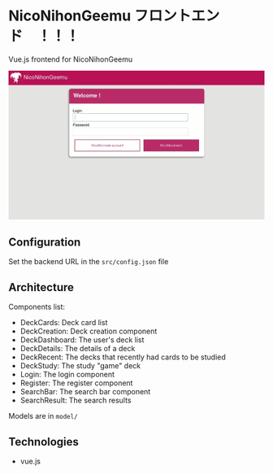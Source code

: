 # NicoNihonGeemu フロントエンド　！！！
Vue.js frontend for NicoNihonGeemu

![Demo](https://raw.githubusercontent.com/Lisible/niconihongeemu-front/57bae3616d09c2ddf93a405a624a91a411c1f4de/demo.gif)

## Configuration
Set the backend URL in the ``src/config.json`` file

## Architecture
Components list:
- DeckCards: Deck card list
- DeckCreation: Deck creation component
- DeckDashboard: The user's deck list
- DeckDetails: The details of a deck
- DeckRecent: The decks that recently had cards to be studied
- DeckStudy: The study "game" deck
- Login: The login component
- Register: The register component
- SearchBar: The search bar component
- SearchResult: The search results

Models are in ``model/``

## Technologies
- vue.js

